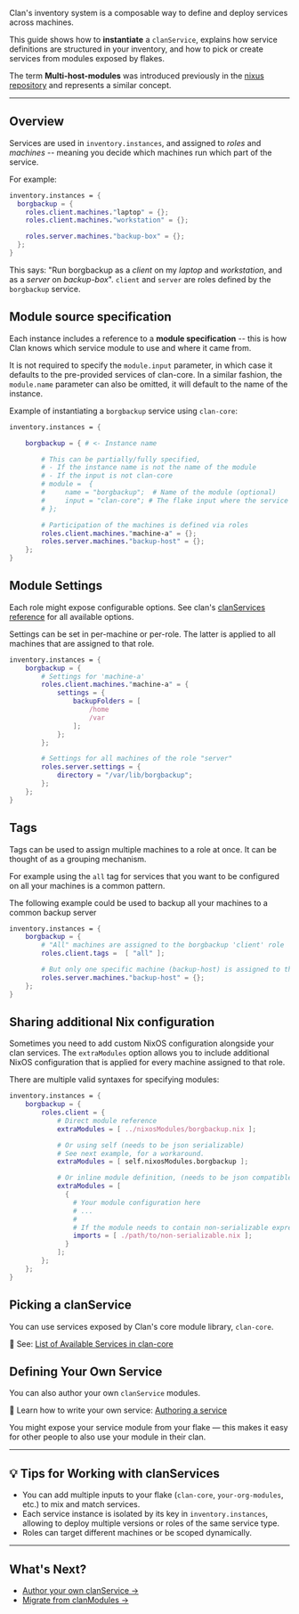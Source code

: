Clan's inventory system is a composable way to define and deploy services across
machines.

This guide shows how to **instantiate** a `clanService`, explains how service
definitions are structured in your inventory, and how to pick or create services
from modules exposed by flakes.

The term **Multi-host-modules** was introduced previously in the [nixus
repository](https://github.com/infinisil/nixus) and represents a similar
concept.

______________________________________________________________________

## Overview

Services are used in `inventory.instances`, and assigned to *roles* and
*machines* -- meaning you decide which machines run which part of the service.

For example:

```nix
inventory.instances = {
  borgbackup = {
    roles.client.machines."laptop" = {};
    roles.client.machines."workstation" = {};

    roles.server.machines."backup-box" = {};
  };
}
```

This says: "Run borgbackup as a *client* on my *laptop* and *workstation*, and
as a *server* on *backup-box*". `client` and `server` are roles defined by the
`borgbackup` service.

## Module source specification

Each instance includes a reference to a **module specification** -- this is how
Clan knows which service module to use and where it came from.

It is not required to specify the `module.input` parameter, in which case it
defaults to the pre-provided services of clan-core. In a similar fashion, the
`module.name` parameter can also be omitted, it will default to the name of the
instance.

Example of instantiating a `borgbackup` service using `clan-core`:

```nix
inventory.instances = {

    borgbackup = { # <- Instance name

        # This can be partially/fully specified,
        # - If the instance name is not the name of the module
        # - If the input is not clan-core
        # module =  {
        #     name = "borgbackup";  # Name of the module (optional)
        #     input = "clan-core"; # The flake input where the service is defined (optional)
        # };

        # Participation of the machines is defined via roles
        roles.client.machines."machine-a" = {};
        roles.server.machines."backup-host" = {};
    };
}
```

## Module Settings

Each role might expose configurable options. See clan's [clanServices
reference](../reference/clanServices/index.md) for all available options.

Settings can be set in per-machine or per-role. The latter is applied to all
machines that are assigned to that role.


```nix
inventory.instances = {
    borgbackup = {
        # Settings for 'machine-a'
        roles.client.machines."machine-a" = {
            settings = {
                backupFolders = [
                    /home
                    /var
                ];
            };
        };

        # Settings for all machines of the role "server"
        roles.server.settings = {
            directory = "/var/lib/borgbackup";
        };
    };
}
```

## Tags

Tags can be used to assign multiple machines to a role at once. It can be thought of as a grouping mechanism.

For example using the `all` tag for services that you want to be configured on all
your machines is a common pattern.

The following example could be used to backup all your machines to a common
backup server

```nix
inventory.instances = {
    borgbackup = {
        # "All" machines are assigned to the borgbackup 'client' role
        roles.client.tags =  [ "all" ];

        # But only one specific machine (backup-host) is assigned to the 'server' role
        roles.server.machines."backup-host" = {};
    };
}
```

## Sharing additional Nix configuration

Sometimes you need to add custom NixOS configuration alongside your clan
services. The `extraModules` option allows you to include additional NixOS
configuration that is applied for every machine assigned to that role.

There are multiple valid syntaxes for specifying modules:

```nix
inventory.instances = {
    borgbackup = {
        roles.client = {
            # Direct module reference
            extraModules = [ ../nixosModules/borgbackup.nix ];

            # Or using self (needs to be json serializable)
            # See next example, for a workaround.
            extraModules = [ self.nixosModules.borgbackup ];

            # Or inline module definition, (needs to be json compatible)
            extraModules = [
              {
                # Your module configuration here
                # ...
                #
                # If the module needs to contain non-serializable expressions:
                imports = [ ./path/to/non-serializable.nix ];
              }
            ];
        };
    };
}
```

## Picking a clanService

You can use services exposed by Clan's core module library, `clan-core`.

🔗 See: [List of Available Services in clan-core](../reference/clanServices/index.md)

## Defining Your Own Service

You can also author your own `clanService` modules.

🔗 Learn how to write your own service: [Authoring a service](../guides/services/community.md)

You might expose your service module from your flake — this makes it easy for other people to also use your module in their clan.

______________________________________________________________________

## 💡 Tips for Working with clanServices

- You can add multiple inputs to your flake (`clan-core`, `your-org-modules`, etc.) to mix and match services.
- Each service instance is isolated by its key in `inventory.instances`, allowing to deploy multiple versions or roles of the same service type.
- Roles can target different machines or be scoped dynamically.

______________________________________________________________________

## What's Next?

- [Author your own clanService →](../guides/services/community.md)
- [Migrate from clanModules →](../guides/migrations/migrate-inventory-services.md)

<!-- TODO: * [Understand the architecture →](../explanation/clan-architecture.md) -->
